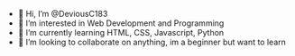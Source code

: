 - 👋 Hi, I’m @DeviousC183
- 👀 I’m interested in Web Development and Programming
- 🌱 I’m currently learning HTML, CSS, Javascript, Python
- 💞️ I’m looking to collaborate on anything, im a beginner but want to learn
  

<!---
DeviousC183/DeviousC183 is a ✨ special ✨ repository because its `README.md` (this file) appears on your GitHub profile.
You can click the Preview link to take a look at your changes.
--->
